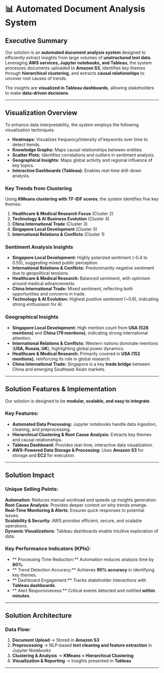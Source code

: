 # 📊 Automated Document Analysis System

## Executive Summary
Our solution is an **automated document analysis system** designed to efficiently extract insights from large volumes of **unstructured text data**. Leveraging **AWS services, Jupyter notebooks, and Tableau**, the system processes documents uploaded to **Amazon S3**, identifies key themes through **hierarchical clustering**, and extracts **causal relationships** to uncover root causes of trends. 

The insights are **visualized in Tableau dashboards**, allowing stakeholders to make **data-driven decisions**.

---

## Visualization Overview
To enhance data interpretability, the system employs the following visualization techniques:

- **Heatmaps:** Visualizes frequency/intensity of keywords over time to detect trends.
- **Knowledge Graphs:** Maps causal relationships between entities.
- **Scatter Plots:** Identifies correlations and outliers in sentiment analysis.
- **Geographical Insights:** Maps global activity and regional influence of key topics.
- **Interactive Dashboards (Tableau):** Enables real-time drill-down analysis.

### Key Trends from Clustering
Using **KMeans clustering with TF-IDF scores**, the system identifies five key themes:
1. **Healthcare & Medical Research Focus** (Cluster 2)
2. **Technology & AI Business Evolution** (Cluster 4)
3. **China International Trade** (Cluster 3)
4. **Singapore Local Development** (Cluster 0)
5. **International Relations & Conflicts** (Cluster 1)

### Sentiment Analysis Insights
- **Singapore Local Development:** Highly polarized sentiment (-0.4 to 0.55), suggesting mixed public perception.
- **International Relations & Conflicts:** Predominantly negative sentiment due to geopolitical tensions.
- **Healthcare & Medical Research:** Balanced sentiment, with optimism around medical advancements.
- **China International Trade:** Mixed sentiment, reflecting both opportunities and concerns in trade.
- **Technology & AI Evolution:** Highest positive sentiment (~0.6), indicating strong enthusiasm for AI.

### Geographical Insights
- **Singapore Local Development:** High mention count from **USA (528 mentions)** and **China (79 mentions)**, indicating strong international attention.
- **International Relations & Conflicts:** Western nations dominate mentions (**USA, Russia, UK**), highlighting global power dynamics.
- **Healthcare & Medical Research:** Primarily covered in **USA (152 mentions)**, reinforcing its role in global research.
- **China International Trade:** Singapore is a key **trade bridge** between China and emerging Southeast Asian markets.

---

## Solution Features & Implementation
Our solution is designed to be **modular, scalable, and easy to integrate**. 

### Key Features:
- **Automated Data Processing:** Jupyter notebooks handle data ingestion, cleaning, and preprocessing.
- **Hierarchical Clustering & Root Cause Analysis:** Extracts key themes and causal relationships.
- **Tableau Dashboard:** Provides real-time, interactive data visualization.
- **AWS-Powered Data Storage & Processing:** Uses **Amazon S3** for storage and **EC2** for execution.
  
---

## Solution Impact
### Unique Selling Points:
**Automation**: Reduces manual workload and speeds up insights generation.  
**Root Cause Analysis**: Provides deeper context on why trends emerge.  
**Real-Time Monitoring & Alerts**: Ensures quick responses to potential issues.  
**Scalability & Security**: AWS provides efficient, secure, and scalable operations.  
**Dynamic Visualizations**: Tableau dashboards enable intuitive exploration of data.  

### Key Performance Indicators (KPIs):
- ** Processing Time Reduction:** Automation reduces analysis time by **80%**.
- ** Trend Detection Accuracy:** Achieves **90% accuracy** in identifying key themes.
- ** Dashboard Engagement:** Tracks stakeholder interactions with **Tableau dashboards**.
- ** Alert Responsiveness:** Critical events detected and notified **within minutes**.

---

## Solution Architecture
### Data Flow:
1. **Document Upload** → Stored in **Amazon S3**  
2. **Preprocessing** → NLP-based **text cleaning and feature extraction** in Jupyter Notebooks  
3. **Clustering & Analysis** → **KMeans + Hierarchical Clustering**  
4. **Visualization & Reporting** → Insights presented in **Tableau**  

---
